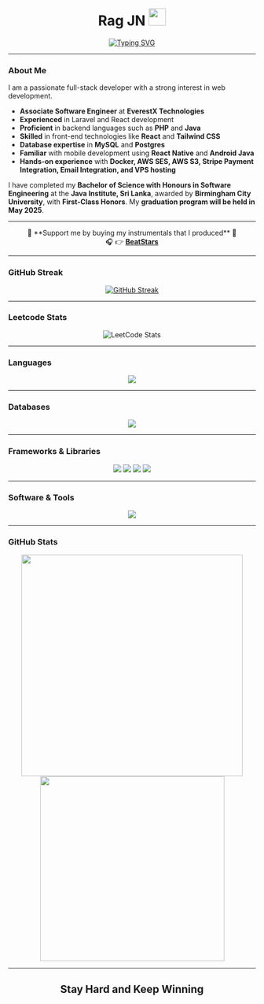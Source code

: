 <h1 align="center"><b>Rag JN</b> <img src="https://media.giphy.com/media/hvRJCLFzcasrR4ia7z/giphy.gif" width="35"></h1>

<p align="center">
  <a href="https://git.io/typing-svg">
    <img src="https://readme-typing-svg.demolab.com?font=Fira+Code&pause=1000&color=03F7BB&random=false&width=435&lines=This+is+Ragujan+aka+Rag+JN" alt="Typing SVG" />
  </a>
</p>

---

### About Me  
I am a passionate full-stack developer with a strong interest in web development.

- **Associate Software Engineer** at **EverestX Technologies**  
- **Experienced** in Laravel and React development  
- **Proficient** in backend languages such as **PHP** and **Java**  
- **Skilled** in front-end technologies like **React** and **Tailwind CSS**  
- **Database expertise** in **MySQL** and **Postgres**  
- **Familiar** with mobile development using **React Native** and **Android Java**  
- **Hands-on experience** with **Docker, AWS SES, AWS S3, Stripe Payment Integration, Email Integration, and VPS hosting**  

I have completed my **Bachelor of Science with Honours in Software Engineering** at the **Java Institute, Sri Lanka**, awarded by **Birmingham City University**, with **First-Class Honors**. My **graduation program will be held in May 2025**.

---
<p align="center">
  🎵 **Support me by buying my instrumentals that I produced** 🎵  
  <br>
  🎧 👉 <a href="https://www.beatstars.com/ragjnmusic" target="_blank"><b>BeatStars</b></a>  
</p>

---
### GitHub Streak  
<p align="center">
  <a href="https://git.io/streak-stats">
    <img src="https://streak-stats.demolab.com/?user=ragujan" alt="GitHub Streak" />
  </a>
</p>

---

### Leetcode Stats  
<p align="center">
  <img src="https://leetcard.jacoblin.cool/Ragujan?theme=dark&font=Inter" alt="LeetCode Stats" />
</p>

---

### Languages  
<p align="center">
  <a href="https://skillicons.dev">
    <img src="https://skillicons.dev/icons?i=html,js,typescript,css,java,php,mysql,postgres" />
  </a>
</p>

---

### Databases  
<p align="center">
  <a href="https://skillicons.dev">
    <img src="https://skillicons.dev/icons?i=mysql,postgres,sqlite,firebase" />
  </a>
</p>

---

### Frameworks & Libraries  
<p align="center">
  <img src="https://img.shields.io/badge/laravel-%23FF2D20.svg?style=for-the-badge&logo=laravel&logoColor=white" />
  <img src="https://img.shields.io/badge/react-%2320232a.svg?style=for-the-badge&logo=react&logoColor=%2361DAFB" />
  <img src="https://img.shields.io/badge/tailwindcss-%2338B2AC.svg?style=for-the-badge&logo=tailwind-css&logoColor=white" />
  <img src="https://img.shields.io/badge/springboot-%2338B2AC.svg?style=for-the-badge&logo=springboot&logoColor=white" />
</p>

---

### Software & Tools  
<p align="center">
  <img src="https://skillicons.dev/icons?i=figma,postman,git" />
</p>

---

### GitHub Stats  
<p align="center">
  <a href="https://github.com/ragujan/">
    <img src="https://github-readme-stats.vercel.app/api?username=ragujan&include_all_commits=true&count_private=true&show_icons=true&line_height=20&title_color=7A7ADB&icon_color=2234AE&text_color=D3D3D3&bg_color=0,000000,130F40" width="450" />
    <img src="https://github-readme-stats.vercel.app/api/top-langs?username=ragujan&show_icons=true&locale=en&layout=compact&line_height=20&title_color=7A7ADB&icon_color=2234AE&text_color=D3D3D3&bg_color=0,000000,130F40" width="375" />
  </a>
</p>

---

<div align="center">
  <h2><b>Stay Hard and Keep Winning</b></h2>
</div>
